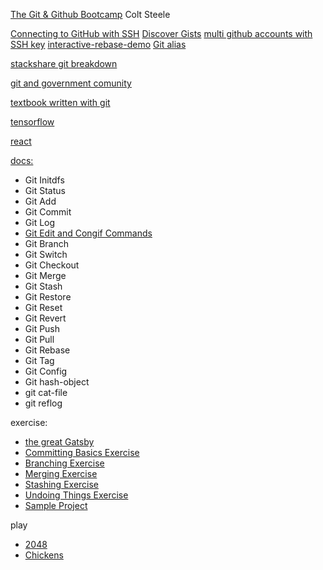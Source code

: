 [The Git & Github Bootcamp](https://mtygroup.udemy.com/course/git-and-github-bootcamp/learn/lecture/24507864?start=0#overview)
Colt Steele

[Connecting to GitHub with SSH](https://docs.github.com/en/authentication/connecting-to-github-with-ssh)
[Discover Gists](https://gist.github.com/discover)
[multi github accounts with SSH key](https://gist.github.com/oanhnn/80a89405ab9023894df7)
[interactive-rebase-demo](https://github.com/Colt/interactive-rebase-demo)
[Git alias](https://github.com/GitAlias/gitalias)

[stackshare git breakdown](https://stackshare.io/git)

[git and government comunity](https://government.github.com/community/)

[textbook written with git](https://github.com/HoTT/book)

[tensorflow](https://github.com/tensorflow/tensorflow)

[react](https://github.com/facebook/react)


[docs:](https://git-scm.com/docs)
- Git Initdfs
- Git Status
- Git Add
- Git Commit
- Git Log
- [Git Edit and Congif Commands](https://git-scm.com/book/en/v2/Appendix-C%3A-Git-Commands-Setup-and-Config)
- Git Branch
- Git Switch
- Git Checkout
- Git Merge
- Git Stash
- Git Restore
- Git Reset
- Git Revert
- Git Push
- Git Pull
- Git Rebase
- Git Tag
- Git Config
- Git hash-object
- git cat-file
- git reflog


exercise:
- [the great Gatsby](https://gutenberg.net.au/ebooks02/0200041h.html)
- [Committing Basics Exercise](https://www.notion.so/Committing-Basics-Exercise-3dc1ef1873ce45e68cedd2265710d7d8)
- [Branching Exercise](https://www.notion.so/Branching-Exercise-b5460c881d56400cb046357d9a430bf8)
- [Merging Exercise](https://www.notion.so/Git-Merging-Exercise-0236a17f04c847159a38f5efa978ce2c)
- [Stashing Exercise](https://www.notion.so/Stashing-Exercise-b6b4ac460c0a4798845de177fc1eb86d)
- [Undoing Things Exercise](https://www.notion.so/Undoing-Things-Exercise-d2fc1825dcc047c291a9a960848fdf71)
- [Sample Project](https://gitlab.com/gitlab-tests/sample-project)


play
- [2048](https://github.com/gabrielecirulli/2048)
- [Chickens](https://colt.github.io/chickens/)